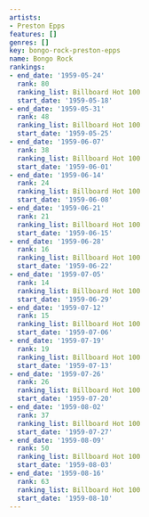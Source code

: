 ```yaml
---
artists:
- Preston Epps
features: []
genres: []
key: bongo-rock-preston-epps
name: Bongo Rock
rankings:
- end_date: '1959-05-24'
  rank: 80
  ranking_list: Billboard Hot 100
  start_date: '1959-05-18'
- end_date: '1959-05-31'
  rank: 48
  ranking_list: Billboard Hot 100
  start_date: '1959-05-25'
- end_date: '1959-06-07'
  rank: 38
  ranking_list: Billboard Hot 100
  start_date: '1959-06-01'
- end_date: '1959-06-14'
  rank: 24
  ranking_list: Billboard Hot 100
  start_date: '1959-06-08'
- end_date: '1959-06-21'
  rank: 21
  ranking_list: Billboard Hot 100
  start_date: '1959-06-15'
- end_date: '1959-06-28'
  rank: 16
  ranking_list: Billboard Hot 100
  start_date: '1959-06-22'
- end_date: '1959-07-05'
  rank: 14
  ranking_list: Billboard Hot 100
  start_date: '1959-06-29'
- end_date: '1959-07-12'
  rank: 15
  ranking_list: Billboard Hot 100
  start_date: '1959-07-06'
- end_date: '1959-07-19'
  rank: 19
  ranking_list: Billboard Hot 100
  start_date: '1959-07-13'
- end_date: '1959-07-26'
  rank: 26
  ranking_list: Billboard Hot 100
  start_date: '1959-07-20'
- end_date: '1959-08-02'
  rank: 37
  ranking_list: Billboard Hot 100
  start_date: '1959-07-27'
- end_date: '1959-08-09'
  rank: 50
  ranking_list: Billboard Hot 100
  start_date: '1959-08-03'
- end_date: '1959-08-16'
  rank: 63
  ranking_list: Billboard Hot 100
  start_date: '1959-08-10'
---
```


